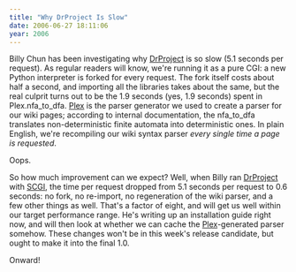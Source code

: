 ```yaml
---
title: "Why DrProject Is Slow"
date: 2006-06-27 18:11:06
year: 2006
---
```

Billy Chun has been investigating why <a href="http://www.third-bit.com/drproject">DrProject</a> is so slow (5.1 seconds per request).  As regular readers will know, we're running it as a pure CGI: a new Python interpreter is forked for every request.  The fork itself costs about half a second, and importing all the libraries takes about the same, but the real culprit turns out to be the 1.9 seconds (yes, 1.9 seconds) spent in Plex.nfa_to_dfa.  <a href="http://www.cosc.canterbury.ac.nz/~greg/python/Plex/">Plex</a> is the parser generator we used to create a parser for our wiki pages; according to internal documentation, the nfa_to_dfa translates non-deterministic finite automata into deterministic ones.  In plain English, we're recompiling our wiki syntax parser <em>every single time a page is requested</em>.

Oops.

So how much improvement can we expect? Well, when Billy ran <a href="http://www.third-bit.com/drproject">DrProject</a> with <a href="http://www.mems-exchange.org/software/scgi/">SCGI</a>, the time per request dropped from 5.1 seconds per request to 0.6 seconds: no fork, no re-import, no regeneration of the wiki parser, and a few other things as well. That's a factor of eight, and will get us well within our target performance range. He's writing up an installation guide right now, and will then look at whether we can cache the <a href="http://www.cosc.canterbury.ac.nz/~greg/python/Plex/">Plex</a>-generated parser somehow. These changes won't be in this week's release candidate, but ought to make it into the final 1.0.

Onward!
